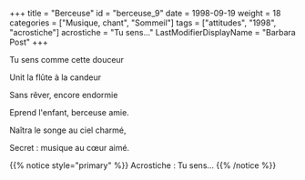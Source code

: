 +++
title = "Berceuse"
id = "berceuse_9"
date = 1998-09-19
weight = 18
categories = ["Musique, chant", "Sommeil"]
tags = ["attitudes", "1998", "acrostiche"]
acrostiche = "Tu sens..."
LastModifierDisplayName = "Barbara Post"
+++

Tu sens comme cette douceur

Unit la flûte à la candeur

Sans rêver, encore endormie

Eprend l'enfant, berceuse amie.

Naîtra le songe au ciel charmé,

Secret : musique au cœur aimé.

{{% notice style="primary" %}}
Acrostiche : Tu sens...
{{% /notice %}}
